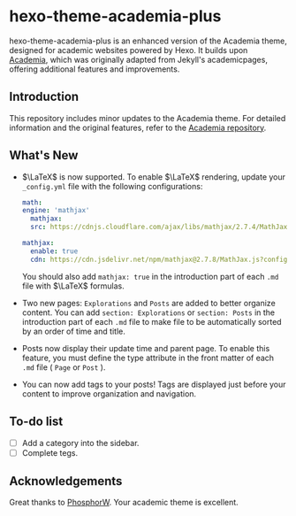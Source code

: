 # hexo-theme-academia-plus

hexo-theme-academia-plus is an enhanced version of the Academia theme, designed for academic websites powered by Hexo. It builds upon [Academia](https://github.com/PhosphorW/hexo-theme-academia), which was originally adapted from Jekyll's academicpages, offering additional features and improvements.

## Introduction

This repository includes minor updates to the Academia theme. For detailed information and the original features, refer to the [Academia repository](https://github.com/PhosphorW/hexo-theme-academia).

## What's New

- $\LaTeX$ is now supported. To enable $\LaTeX$ rendering, update your` _config.yml` file with the following configurations:

  ```yaml
  math:
  engine: 'mathjax'
    mathjax:
    src: https://cdnjs.cloudflare.com/ajax/libs/mathjax/2.7.4/MathJax.js?config=TeX-MML-AM_CHTML 

  mathjax:
    enable: true
    cdn: https://cdn.jsdelivr.net/npm/mathjax@2.7.8/MathJax.js?config=TeX-AMS-MML_HTMLorMML

  ```

  You should also add `mathjax: true` in the introduction part of each `.md` file with $\LaTeX$ formulas.

- Two new pages: `Explorations` and `Posts` are added to better organize content. You can add `section: Explorations` or `section: Posts` in the introduction part of each `.md` file to make file to be automatically sorted by an order of time and title.
- Posts now display their update time and parent page. To enable this feature, you must define the type attribute in the front matter of each `.md` file ( `Page` or `Post` ).
- You can now add tags to your posts! Tags are displayed just before your content to improve organization and navigation.

## To-do list

- [ ] Add a category into the sidebar.
- [ ] Complete tegs.

## Acknowledgements

Great thanks to [PhosphorW](https://github.com/PhosphorW). Your academic theme is excellent.